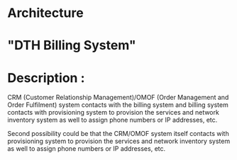 
# Architecture 

# "DTH Billing System"



# **Description :**
CRM (Customer Relationship Management)/OMOF (Order Management and Order Fulfilment) system contacts with the billing system and billing system contacts with provisioning system to provision the services and network inventory system as well to assign phone numbers or IP addresses, etc.

Second possibility could be that the CRM/OMOF system itself contacts with provisioning system to provision the services and network inventory system as well to assign phone numbers or IP addresses, etc.

